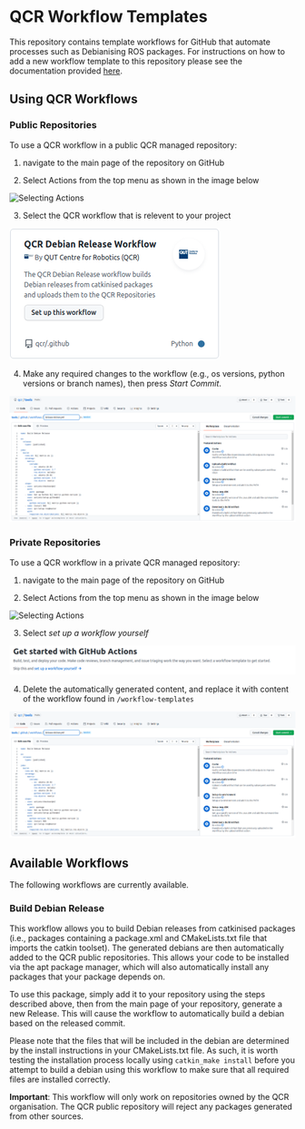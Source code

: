 # QCR Workflow Templates
This repository contains template workflows for GitHub that automate processes such as Debianising ROS packages. For instructions on how to add a new workflow template to this repository please see the documentation provided [here](https://docs.github.com/en/actions/learn-github-actions/sharing-workflows-with-your-organization).

## Using QCR Workflows

### Public Repositories

To use a QCR workflow in a public QCR managed repository:

1. navigate to the main page of the repository on GitHub

2. Select Actions from the top menu as shown in the image below

![Selecting Actions](https://docs.github.com/assets/images/help/repository/actions-tab.png)

3. Select the QCR workflow that is relevent to your project

![Selecting Workflow](/media/qcr-workflow.png)

4. Make any required changes to the workflow (e.g., os versions, python versions or branch names), then press *Start Commit*.

![Selecting Workflow](/media/update.png)

### Private Repositories

To use a QCR workflow in a private QCR managed repository:

1. navigate to the main page of the repository on GitHub

2. Select Actions from the top menu as shown in the image below

![Selecting Actions](https://docs.github.com/assets/images/help/repository/actions-tab.png)

3. Select *set up a workflow yourself*

![DIY Workflow](/media/diy.png)

4. Delete the automatically generated content, and replace it with content of the workflow found in ``/workflow-templates``

![Selecting Workflow](/media/update.png)

## Available Workflows

The following workflows are currently available.

### Build Debian Release

This workflow allows you to build Debian releases from catkinised packages (i.e., packages containing a package.xml and CMakeLists.txt file that imports the catkin toolset). The generated debians are then automatically added to the QCR public repositories. This allows your code to be installed via the apt package manager, which will also automatically install any packages that your package depends on.

To use this package, simply add it to your repository using the steps described above, then from the main page of your repository, generate a new Release. This will cause the workflow to automatically build a debian based on the released commit.

Please note that the files that will be included in the debian are determined by the install instructions in your CMakeLists.txt file. As such, it is worth testing the installation process locally using ``catkin_make install`` before you attempt to build a debian using this workflow to make sure that all required files are installed correctly.

**Important**: This workflow will only work on repositories owned by the QCR organisation. The QCR public repository will reject any packages generated from other sources.

